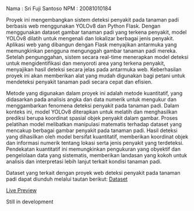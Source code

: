 Nama : Sri Fuji Santoso
NPM  : 20081010184


Proyek ini mengembangkan sistem deteksi penyakit pada tanaman padi berbasis web menggunakan YOLOv8 dan Python Flask. Dengan menggunakan dataset gambar tanaman padi yang terkena penyakit, model YOLOv8 dilatih untuk mengenali dan lokalizar berbagai jenis penyakit. Aplikasi web yang dibangun dengan Flask menyajikan antarmuka yang memungkinkan pengguna mengunggah gambar tanaman padi mereka. Setelah pengunggahan, sistem secara real-time menerapkan model deteksi untuk mengidentifikasi dan menyoroti area yang terkena penyakit, menyajikan hasil deteksi secara jelas pada antarmuka web. Keberhasilan proyek ini akan memberikan alat yang mudah digunakan bagi petani untuk mendeteksi penyakit tanaman padi secara cepat dan efisien.

Metode yang digunakan dalam proyek ini adalah metode kuantitatif, yang didasarkan pada analisis angka dan data numerik untuk mengukur dan menggambarkan fenomena deteksi penyakit pada tanaman padi. Dalam konteks ini, model YOLOv8 diterapkan untuk melatih dan menghasilkan prediksi berupa koordinat spasial objek penyakit dalam gambar. Proses pelatihan model melibatkan manipulasi matematis terhadap dataset yang mencakup berbagai gambar penyakit pada tanaman padi. Hasil deteksi yang dihasilkan oleh model bersifat kuantitatif, memberikan koordinat objek dan informasi numerik tentang lokasi serta jenis penyakit yang terdeteksi. Pendekatan kuantitatif ini memungkinkan pengukuran yang obyektif dan pengelolaan data yang sistematis, memberikan landasan yang kokoh untuk analisis dan interpretasi lebih lanjut terkait kondisi tanaman padi.

Dataset yang terkait dengan proyek web deteksi penyakit pada tanaman padi dapat diunduh melalui tautan berikut: [Dataset](https://drive.google.com/drive/folders/1M0XWq3mudbN-ylXKwBTfYT4fltiJBOMA)

[Live Preview](https://alpa.space)

Still in development
